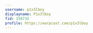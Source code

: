 ```yaml
---
username: p1x3lboy
displayname: P1x3lboy
fid: 326732
profile: https://warpcast.com/p1x3lboy
---
```

